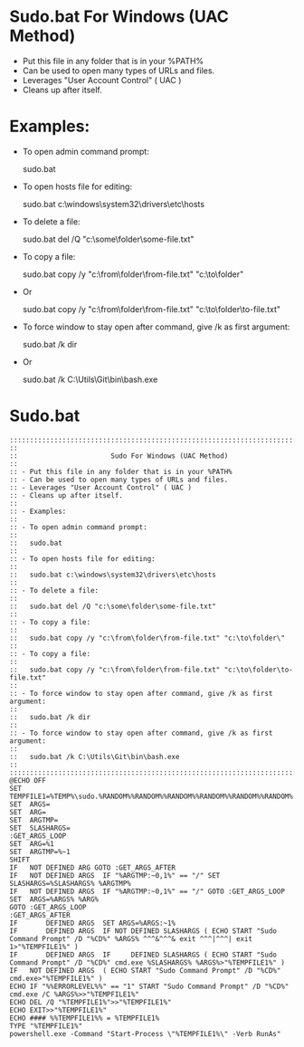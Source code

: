 # Sudo.bat For Windows (UAC Method)

- Put this file in any folder that is in your %PATH%
- Can be used to open many types of URLs and files.
- Leverages "User Account Control" ( UAC )
- Cleans up after itself.

# Examples:

- To open admin command prompt:

  sudo.bat

- To open hosts file for editing:

  sudo.bat c:\windows\system32\drivers\etc\hosts

- To delete a file:

  sudo.bat del /Q "c:\some\folder\some-file.txt"

- To copy a file:

  sudo.bat copy /y "c:\from\folder\from-file.txt" "c:\to\folder\"

- Or
 
  sudo.bat copy /y "c:\from\folder\from-file.txt" "c:\to\folder\to-file.txt"

- To force window to stay open after command, give /k as first argument:

  sudo.bat /k dir

- Or

  sudo.bat /k C:\Utils\Git\bin\bash.exe

# Sudo.bat

```
::::::::::::::::::::::::::::::::::::::::::::::::::::::::::::::::::::::::::::::::
::
::                       Sudo For Windows (UAC Method)
::
:: - Put this file in any folder that is in your %PATH%
:: - Can be used to open many types of URLs and files.
:: - Leverages "User Account Control" ( UAC )
:: - Cleans up after itself.
::
:: - Examples:
::
:: - To open admin command prompt:
::
::   sudo.bat
::
:: - To open hosts file for editing:
::
::   sudo.bat c:\windows\system32\drivers\etc\hosts
::
:: - To delete a file:
::
::   sudo.bat del /Q "c:\some\folder\some-file.txt"
::
:: - To copy a file:
::
::   sudo.bat copy /y "c:\from\folder\from-file.txt" "c:\to\folder\"
::
:: - To copy a file:
::
::   sudo.bat copy /y "c:\from\folder\from-file.txt" "c:\to\folder\to-file.txt"
::
:: - To force window to stay open after command, give /k as first argument:
::
::   sudo.bat /k dir
::
:: - To force window to stay open after command, give /k as first argument:
::
::   sudo.bat /k C:\Utils\Git\bin\bash.exe
::
::::::::::::::::::::::::::::::::::::::::::::::::::::::::::::::::::::::::::::::::
@ECHO OFF
SET  TEMPFILE1=%TEMP%\sudo.%RANDOM%%RANDOM%%RANDOM%%RANDOM%%RANDOM%%RANDOM%.bat
SET  ARGS=
SET  ARG=
SET  ARGTMP=
SET  SLASHARGS=
:GET_ARGS_LOOP
SET  ARG=%1
SET  ARGTMP=%~1
SHIFT
IF   NOT DEFINED ARG GOTO :GET_ARGS_AFTER
IF   NOT DEFINED ARGS  IF "%ARGTMP:~0,1%" == "/" SET SLASHARGS=%SLASHARGS% %ARGTMP%
IF   NOT DEFINED ARGS  IF "%ARGTMP:~0,1%" == "/" GOTO :GET_ARGS_LOOP
SET  ARGS=%ARGS% %ARG%
GOTO :GET_ARGS_LOOP
:GET_ARGS_AFTER
IF       DEFINED ARGS  SET ARGS=%ARGS:~1%
IF       DEFINED ARGS  IF NOT DEFINED SLASHARGS ( ECHO START "Sudo Command Prompt" /D "%CD%" %ARGS% ^^^&^^^& exit ^^^|^^^| exit 1>"%TEMPFILE1%" )
IF       DEFINED ARGS  IF     DEFINED SLASHARGS ( ECHO START "Sudo Command Prompt" /D "%CD%" cmd.exe %SLASHARGS% %ARGS%>"%TEMPFILE1%" )
IF   NOT DEFINED ARGS  ( ECHO START "Sudo Command Prompt" /D "%CD%" cmd.exe>"%TEMPFILE1%" )
ECHO IF "%%ERRORLEVEL%%" == "1" START "Sudo Command Prompt" /D "%CD%" cmd.exe /C %ARGS%>>"%TEMPFILE1%"
ECHO DEL /Q "%TEMPFILE1%">>"%TEMPFILE1%"
ECHO EXIT>>"%TEMPFILE1%"
ECHO #### %%TEMPFILE1%% = %TEMPFILE1%
TYPE "%TEMPFILE1%"
powershell.exe -Command "Start-Process \"%TEMPFILE1%\" -Verb RunAs"
```
